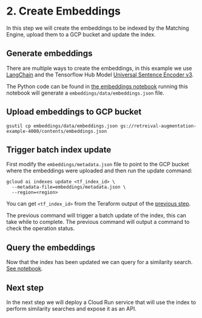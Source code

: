# 2. Create Embeddings

In this step we will create the embeddings to be indexed by the Matching Engine,
upload them to a GCP bucket and update the index.

## Generate embeddings

There are multiple ways to create the embeddings, in this example we use
[LangChain](https://langchain.com) and the Tensorflow Hub Model [Universal Sentence Encoder v3](https://tfhub.dev/google/universal-sentence-encoder-multilingual/3).

The Python code can be found in [the embeddings notebook](/embeddings/embeddings.ipynb)
running this notebook will generate a `embeddings/data/embeddings.json` file.

## Upload embeddings to GCP bucket

```plain
gsutil cp embeddings/data/embeddings.json gs://retreival-augmentation-example-4000/contents/embeddings.json
```

## Trigger batch index update

First modify the `embeddings/metadata.json` file to point to the GCP bucket
where the embeddings were uploaded and then run the update command:

```plain
gcloud ai indexes update <tf_index_id> \
  --metadata-file=embeddings/metadata.json \
  --region=<region>
```

You can get `<tf_index_id>` from the Teraform output of the [previous step](/docs/1_matching_engine.md).

The previous command will trigger a batch update of the index, this can take
while to complete. The previous command will output a command to check the
operation status.

## Query the embeddings

Now that the index has been updated we can query for a similarity search.
[See notebook](/embeddings/similarity_search.ipynb).

## Next step

In the next step we will deploy a Cloud Run service that will use the index to
perform similarity searches and expose it as an API.
